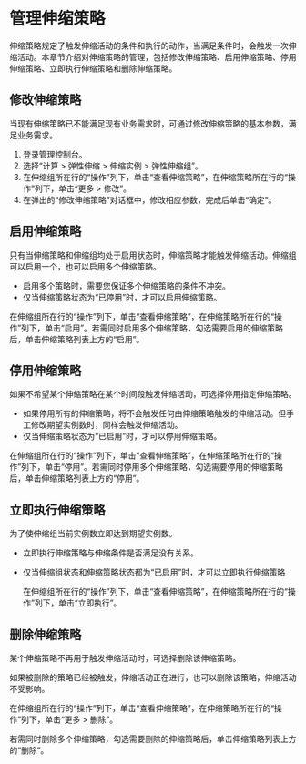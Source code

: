 # 管理伸缩策略<a name="zh-cn_topic_0042158948"></a>

伸缩策略规定了触发伸缩活动的条件和执行的动作，当满足条件时，会触发一次伸缩活动。本章节介绍对伸缩策略的管理，包括修改伸缩策略、启用伸缩策略、停用伸缩策略、立即执行伸缩策略和删除伸缩策略。

## 修改伸缩策略<a name="section3429568117294"></a>

当现有伸缩策略已不能满足现有业务需求时，可通过修改伸缩策略的基本参数，满足业务需求。

1.  登录管理控制台。
2.  选择“计算 \> 弹性伸缩 \> 伸缩实例 \> 弹性伸缩组”。
3.  在伸缩组所在行的“操作”列下，单击“查看伸缩策略”，在伸缩策略所在行的“操作”列下，单击“更多 \> 修改”。
4.  在弹出的“修改伸缩策略”对话框中，修改相应参数，完成后单击“确定”。

## 启用伸缩策略<a name="section206278173059"></a>

只有当伸缩策略和伸缩组均处于启用状态时，伸缩策略才能触发伸缩活动。伸缩组可以启用一个，也可以启用多个伸缩策略。

-   启用多个策略时，需要您保证多个伸缩策略的条件不冲突。
-   仅当伸缩策略状态为“已停用”时，才可以启用伸缩策略。

在伸缩组所在行的“操作”列下，单击“查看伸缩策略”，在伸缩策略所在行的“操作”列下，单击“启用”。若需同时启用多个伸缩策略，勾选需要启用的伸缩策略后，单击伸缩策略列表上方的“启用”。

## 停用伸缩策略<a name="section6367887185112"></a>

如果不希望某个伸缩策略在某个时间段触发伸缩活动，可选择停用指定伸缩策略。

-   如果停用所有的伸缩策略，将不会触发任何由伸缩策略触发的伸缩活动。但手工修改期望实例数时，同样会触发伸缩活动。
-   仅当伸缩策略状态为“已启用”时，才可以停用伸缩策略。

在伸缩组所在行的“操作”列下，单击“查看伸缩策略”，在伸缩策略所在行的“操作”列下，单击“停用”。若需同时停用多个伸缩策略，勾选需要停用的伸缩策略后，单击伸缩策略列表上方的“停用”。

## 立即执行伸缩策略<a name="section1969644685112"></a>

为了使伸缩组当前实例数立即达到期望实例数。

-   立即执行伸缩策略与伸缩条件是否满足没有关系。
-   仅当伸缩组状态和伸缩策略状态都为“已启用”时，才可以立即执行伸缩策略

    在伸缩组所在行的“操作”列下，单击“查看伸缩策略”，在伸缩策略所在行的“操作”列下，单击“立即执行”。


## 删除伸缩策略<a name="section353374285112"></a>

某个伸缩策略不再用于触发伸缩活动时，可选择删除该伸缩策略。

如果被删除的策略已经被触发，伸缩活动正在进行，也可以删除该策略，伸缩活动不受影响。

在伸缩组所在行的“操作”列下，单击“查看伸缩策略”，在伸缩策略所在行的“操作”列下，单击“更多 \> 删除”。

若需同时删除多个伸缩策略，勾选需要删除的伸缩策略后，单击伸缩策略列表上方的“删除”。

